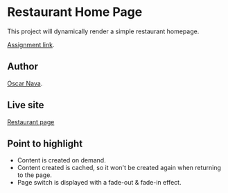 # Restaurant Home Page

This project will dynamically render a simple restaurant homepage.

[Assignment link](https://www.theodinproject.com/courses/javascript/lessons/restaurant-page).

## Author

[Oscar Nava](https://github.com/oscarnava).

## Live site
[Restaurant page](https://raw.githack.com/oscarnava/restaurant-page/dynamic-design/dist/index.html)

## Point to highlight
* Content is created on demand.
* Content created is cached, so it won't be created again when returning to the page.
* Page switch is displayed with a fade-out & fade-in effect.
